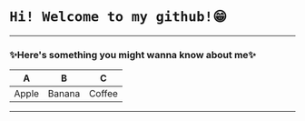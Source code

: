  # `Hi! Welcome to my github!😁`
---
### ✨Here's something you might wanna know about me✨

| A | B | C |
|---|---|---|
| Apple | Banana | Coffee |
---
